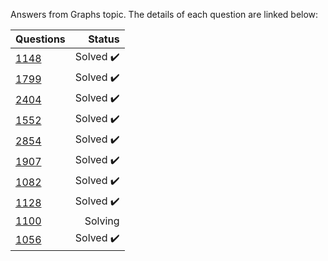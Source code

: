 Answers from Graphs topic. The details of each question are linked below:

| Questions | Status                              |
|-----------|-----------------------------------------------------------------------------------------------:| 
| [1148](https://www.beecrowd.com.br/judge/en/problems/view/1148)      | Solved :heavy_check_mark:           |
| [1799](https://www.beecrowd.com.br/judge/en/problems/view/1799)      | Solved :heavy_check_mark:           |
| [2404](https://www.beecrowd.com.br/judge/en/problems/view/2404)      | Solved :heavy_check_mark:           |
| [1552](https://www.beecrowd.com.br/judge/en/problems/view/1552)      | Solved :heavy_check_mark:           |
| [2854](https://www.beecrowd.com.br/judge/en/problems/view/2854)      | Solved :heavy_check_mark:           |
| [1907](https://www.beecrowd.com.br/judge/en/problems/view/1907)      | Solved :heavy_check_mark:          |
| [1082](https://www.beecrowd.com.br/judge/en/problems/view/1082)      | Solved :heavy_check_mark:         |
| [1128](https://www.beecrowd.com.br/judge/en/problems/view/1128)      | Solved :heavy_check_mark:         |
| [1100](https://www.beecrowd.com.br/judge/en/problems/view/1100)      | Solving          |
| [1056](https://www.beecrowd.com.br/judge/en/problems/view/1056)      | Solved :heavy_check_mark:        |






